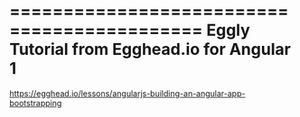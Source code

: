 ============================================
Eggly Tutorial from Egghead.io for Angular 1
============================================

https://egghead.io/lessons/angularjs-building-an-angular-app-bootstrapping
